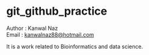 # git_github_practice
Author : Kanwal Naz <br>
Email : kanwalnaz88@hotmail.com

It is a work related to Bioinformatics and data science.
